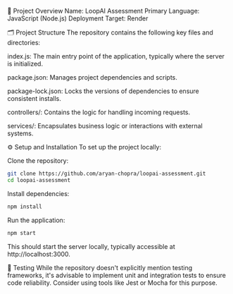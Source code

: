 📄 Project Overview
Name: LoopAI Assessment
Primary Language: JavaScript (Node.js)
Deployment Target: Render

🗂 Project Structure
The repository contains the following key files and directories:

index.js: The main entry point of the application, typically where the server is initialized.

package.json: Manages project dependencies and scripts.

package-lock.json: Locks the versions of dependencies to ensure consistent installs.

controllers/: Contains the logic for handling incoming requests.

services/: Encapsulates business logic or interactions with external systems.



⚙️ Setup and Installation
To set up the project locally:

Clone the repository:

```bash
git clone https://github.com/aryan-chopra/loopai-assessment.git
cd loopai-assessment
```
Install dependencies:

```bash
npm install
```

Run the application:

```bash
npm start
```
This should start the server locally, typically accessible at http://localhost:3000.


🧪 Testing
While the repository doesn't explicitly mention testing frameworks, it's advisable to implement unit and integration tests to ensure code reliability. Consider using tools like Jest or Mocha for this purpose.

